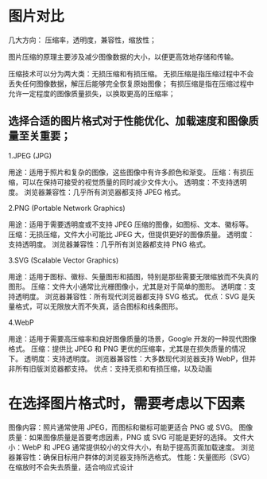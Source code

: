 # 图片对比

几大方向： 压缩率，透明度，兼容性，缩放性；

图片压缩的原理主要涉及减少图像数据的大小，以便更高效地存储和传输。

压缩技术可以分为两大类：无损压缩和有损压缩。
无损压缩是指压缩过程中不会丢失任何图像数据，解压后能够完全恢复原始图像；
有损压缩是指在压缩过程中允许一定程度的图像质量损失，以换取更高的压缩率；

## 选择合适的图片格式对于性能优化、加载速度和图像质量至关重要；

1.JPEG (JPG)

用途：适用于照片和复杂的图像，这些图像中有许多颜色和渐变。
压缩：有损压缩，可以在保持可接受的视觉质量的同时减少文件大小。
透明度：不支持透明度。
浏览器兼容性：几乎所有浏览器都支持 JPEG 格式。

2.PNG (Portable Network Graphics)

用途：适用于需要透明度或不支持 JPEG 压缩的图像，如图标、文本、徽标等。
压缩：无损压缩，文件大小可能比 JPEG 大，但提供更好的图像质量。
透明度：支持透明度。
浏览器兼容性：几乎所有浏览器都支持 PNG 格式。

3.SVG (Scalable Vector Graphics)

用途：适用于图标、徽标、矢量图形和插图，特别是那些需要无限缩放而不失真的图形。
压缩：文件大小通常比光栅图像小，尤其是对于简单的图形。
透明度：支持透明度。
浏览器兼容性：所有现代浏览器都支持 SVG 格式。
优点：SVG 是矢量格式，可以无限放大而不失真，适合图标和线条图形。

4.WebP

用途：适用于需要高压缩率和良好图像质量的场景，Google 开发的一种现代图像格式。
压缩：提供比 JPEG 和 PNG 更优的压缩率，尤其是在损失质量的情况下。
透明度：支持透明度。
浏览器兼容性：大多数现代浏览器支持 WebP，但并非所有旧版浏览器都支持。
优点：支持无损和有损压缩，以及动画

# 在选择图片格式时，需要考虑以下因素

图像内容：照片通常使用 JPEG，而图标和徽标可能更适合 PNG 或 SVG。
图像质量：如果图像质量是首要考虑因素，PNG 或 SVG 可能是更好的选择。
文件大小：WebP 和 JPEG 通常提供较小的文件大小，有助于提高页面加载速度。
浏览器兼容性：确保目标用户群体的浏览器支持所选格式。
性能：矢量图形（SVG）在缩放时不会失去质量，适合响应式设计
